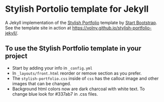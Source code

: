 # Stylish Portolio template for Jekyll

A Jekyll implementation of the [Stylish Portfolio](http://startbootstrap.com/template-overviews/stylish-portfolio/) template by [Start Bootstrap](http://startbootstrap.com/). See the template site in action at https://volny.github.io/stylish-portfolio-jekyll/.

## To use the Stylish Portfolio template in your project

- Start by adding your info in `_config.yml`
- In `_layouts/front.html` reorder or remove section as you prefer.
- The `stylish-portfolio.css` inside of `css` has the callout image and other images that can be changed.
- Background html colors now are dark charcoal with white text. To change blue look for #337ab7 in .css files.
